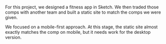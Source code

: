 For this project, we designed a fitness app in Sketch. We then traded those comps with another team and built a static site to match the comps we were given.

We focused on a mobile-first approach. At this stage, the static site almost exactly matches the comp on mobile, but it needs work for the desktop version.
